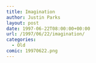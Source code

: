 ```yaml
---
title: Imagination
author: Justin Parks
layout: post
date: 1997-06-22T08:00:00+00:00
url: /1997/06/22/imagination/
categories:
  - Old
comic: 19970622.png
---
```

